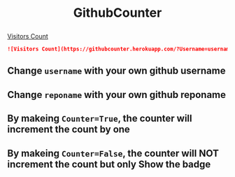 # <p align="center">GithubCounter</p>


[Visitors Count](https://githubcounter.herokuapp.com/?Username=AshwinSolanki76&RepoName=GithubCounter&Counter=True)


```md
![Visitors Count](https://githubcounter.herokuapp.com/?Username=username&RepoName=reponame&Counter=True)
```

## Change `username` with your own github username

## Change `reponame` with your own github reponame

## By makeing `Counter=True`, the counter will increment the count by one 

## By makeing `Counter=False`, the counter will NOT increment the count but only Show the badge
